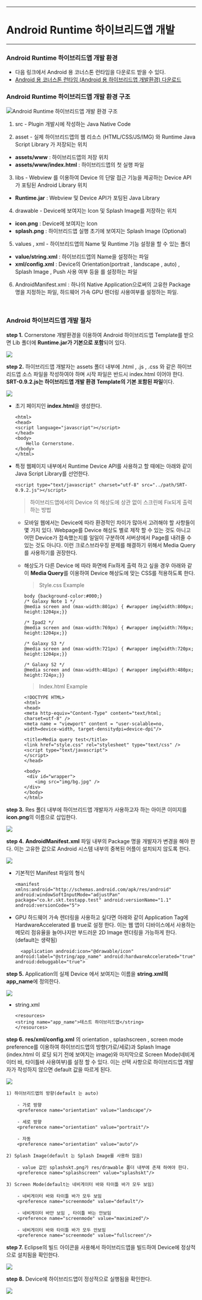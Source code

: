 <!--
layout: 'post'
section: 'Cornerstone Framework'
title: 'Android Runtime 하이브리드앱 개발'
outline: 'Android Runtime을 통하여 하이브리드앱을 개발하는 환경 및 절차를 설명한다.'
date: '2012-11-16'
tagstr: 'runtime'
order: '[6, 2]'
thumbnail: '6.2.00.android.png'
-->

-------------------

# Android Runtime 하이브리드앱 개발 

-------------------

### Android Runtime 하이브리드앱 개발 환경 

 - 다음 링크에서 Android 용 코너스톤 런타임을 다운로드 받을 수 있다. 
 - [Android 용 코너스톤 런타임 (Android 용 하이브리드앱 개발환경) 다운로드](http://cornerstone.sktelecom.com/download/cornerstone-runtime-Android-0.9.2.zip) 


### Android Runtime 하이브리드앱 개발 환경 구조 

![Android Runtime 하이브리드앱 개발 환경 구조](./images/devel.png)

1) src - Plugin 개발시에 작성하는 Java Native Code

2) asset - 실제 하이브리드앱의 웹 리소스 (HTML/CSS/JS/IMG) 와 Runtime Java Script Library 가 저장되는 위치 
	
-	**assets/www** : 하이브리드앱의 저장 위치 
-	**assets/www/index.html** : 하이브리드앱의 첫 실행 파일 

3) libs - Webview 를 이용하여 Device 의 단말 접근 기능을 제공하는 Device API가 포팅된 Android Library 위치 

-	**Runtime.jar** : Webview 및 Device API가 포팅된 Java Library

4) drawable - Device에 보여지는 Icon 및 Splash Image를 저장하는 위치 

-	**icon.png** : Device에 보여지는 Icon
-	**splash.png** : 하이브리드앱 실행 초기에 보여지는 Splash Image (Optional) 

5) values , xml - 하이브리드앱의 Name 및 Runtime 기능 설정을 할 수 있는 폴더 

-	**value/string.xml** : 하이브리드앱의 Name을 설정하는 파일 
-	**xml/config.xml** : Device의 Orientation(portrait , landscape , auto) , Splash Image , Push 사용 여부 등을 를 설정하는 파일 

6) AndroidManifest.xml : 하나의 Native Application으로써의 고유한 Package 명을 지정하는 파일, 하드웨어 가속 GPU 렌더링 사용여부를 설정하는 파일.

<br>

### Android 하이브리드앱 개발 절차

**step 1.**  Cornerstone 개발환경을 이용하여 Android 하이브리드앱 Template를 받으면 Lib 폴더에 **Runtime.jar가 기본으로 포함**되어 있다.

![](./images/src.png)

**step 2.**  하이브리드앱 개발자는 assets 폴더 내부에 .html , .js , .css 와 같은 하이브리드앱 소스 파일을 작성하여야 하며 시작 파일은 반드시 index.html 이어야 한다. **SRT-0.9.2.js는 하이브리드앱 개발 환경 Template의 기본 포함된 파일**이다. 

![](./images/src2.png)

-	초기 페이지인 **index.html**을 생성한다. 

		<html>
		<head>
		<script language="javascript"></script>
		</head>
		<body>
			Hello Cornerstone.
		</body>
		</html>
	
-	특정 웹페이지 내부에서 Runtime Device API를 사용하고 할 때에는 아래와 같이 Java Script Library를 선언한다.
 
		<script type="text/javascript" charset="utf-8" src="../path/SRT-0.9.2.js"></script>

	> 하이브리드앱에서의 Device 의 해상도에 상관 없이 스크린에 Fix되게 출력하는 방법

	- 모바일 웹에서는 Device에 따라 환경적인 차이가 많아서 고려해야 할 사항들이 몇 가지 있다. Webpage를 Device 해상도 별로 제작 할 수 있는 것도 아니고 어떤 Device가 접속했는지를 일일이 구분하여 서버상에서 Page를 내려줄 수 있는 것도 아니다. 이런 크로스브라우징 문제를 해결하기 위해서 Media Query를 사용하기를 권장한다. 

	-	해상도가 다른 Device 에 따라 화면에 Fix하게 출력 하고 싶을 경우 아래와 같이 **Media Query**를 이용하여 Device 해상도에 맞는 CSS를 적용하도록 한다. 

		>	Style.css Example

			body {background-color:#000;}
			/* Galaxy Note 1 */ 
			@media screen and (max-width:801px) { #wrapper img{width:800px; height:1204px;}}
		
			/* Ipad2 */ 
			@media screen and (max-width:769px) { #wrapper img{width:769px; height:1204px;}}
		
			/* Galaxy S3 */
			@media screen and (max-width:721px) { #wrapper img{width:720px; height:1204px;}}
		
			/* Galaxy S2 */
			@media screen and (max-width:481px) { #wrapper img{width:480px; height:724px;}}

		> Index.html Example

			<!DOCTYPE HTML>
			<html>
			<head>
			<meta http-equiv="Content-Type" content="text/html; charset=utf-8" />
			<meta name = "viewport" content = "user-scalable=no, width=device-width, target-densitydpi=device-dpi"/>
			
			<title>Media query test</title>
			<link href="style.css" rel="stylesheet" type="text/css" />
			<script type="text/javascript">
			</script>
			</head>
			
			<body>
			 <div id="wrapper">
				<img src="img/bg.jpg" />
			</div>
			</body>
			</html>

**step 3.**  Res 폴더 내부에 하이브리드앱 개발자가 사용하고자 하는 아이콘 이미지를 **icon.png**의 이름으로 삽입한다. 
		
![](./images/icon.png)

**step 4.** **AndroidManifest.xml** 파일 내부의 Package 명을 개발자가 변경을 해야 한다. 이는 고유한 값으로 Android 시스템 내부의 중복된 어플이 설치되지 않도록 한다. 

![](./images/manifest.png)

-	기본적인 Manifest 파일의 형식 

		<manifest xmlns:android="http://schemas.android.com/apk/res/android" android:windowSoftInputMode="adjustPan"
    	package="co.kr.skt.testapp.test" android:versionName="1.1" android:versionCode="5">

- GPU 하드웨어 가속 렌더링을 사용하고 싶다면 아래와 같이 Application Tag에 HardwareAccelerated 를 true로 설정 한다. 이는 웹 앱이 디바이스에서 사용하는 메모리 점유율을 늘어나지만 부드러운 2D Image 렌더링을 가능하게 한다. (default는 생략됨) 

		<application android:icon="@drawable/icon" android:label="@string/app_name" android:hardwareAccelerated="true" android:debuggable="true">	

**step 5.** Application의 실제 Device 에서 보여지는 이름을 **string.xml의 app_name**에 정의한다.

![](./images/string.png)

-	string.xml

		<resources>
  		<string name="app_name">테스트 하이브리드앱</string> 
		</resources>

**step 6.** **res/xml/config.xml** 의 orientation , splashscreen , screen mode preference를 이용하여 하이브리드앱의 방향(가로/세로)과 Splash Image (index.html 이 로딩 되기 전에 보여지는 image)와 마지막으로 Screen Mode(네비게이터 바, 타이틀바 사용여부)를 설정 할 수 있다. 이는 선택 사항으로 하이브리드앱 개발자가 작성하지 않으면 default 값을 따르게 된다. 

![](./images/config.png)

	1) 하이브리드앱의 방향(default 는 auto)

		- 가로 방향
		<preference name="orientation" value="landscape"/>

		- 세로 방향
		<preference name="orientation" value="portrait"/>

		- 자동 	
		<preference name="orientation" value="auto"/>

	2) Splash Image(default 는 Splash Image를 사용하 않음) 

		- value 값인 splashskt.png가 res/drawable 폴더 내부에 존재 하여야 한다.
		<preference name="splashscreen" value="splashskt"/>

	3) Screen Mode(default는 네비게이터 바와 타이틀 바가 모두 보임)

		- 네비게이터 바와 타이틀 바가 모두 보임 
		<preference name="screenmode" value="default"/>

		- 네비게이터 바만 보임 , 타이틀 바는 안보임
 		<preference name="screenmode" value="maximized"/>

		- 네비게이터 바와 타이틀 바가 모두 안보임
		<preference name="screenmode" value="fullscreen"/>
		

**step 7.** Eclipse의 빌드 아이콘을 사용해서 하이브리드앱을 빌드하여 Device에 정상적으로 설치됨을 확인한다. 

![](./images/webapp.png)

**step 8.** Device에 하이브리드앱이 정상적으로 실행됨을 확인한다. 

![](./images/webmain.png)

